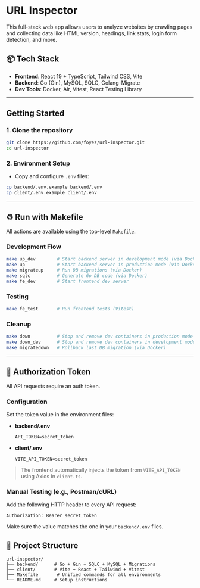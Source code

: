 # URL Inspector

This full-stack web app allows users to analyze websites by crawling pages and collecting data like HTML version, headings, link stats, login form detection, and more.

## 📦 Tech Stack

- **Frontend**: React 19 + TypeScript, Tailwind CSS, Vite
- **Backend**: Go (Gin), MySQL, SQLC, Golang-Migrate
- **Dev Tools**: Docker, Air, Vitest, React Testing Library

---

## Getting Started

### 1. Clone the repository

```bash
git clone https://github.com/foyez/url-inspector.git
cd url-inspector
```

### 2. Environment Setup

- Copy and configure `.env` files:

```bash
cp backend/.env.example backend/.env
cp client/.env.example client/.env
```

---

## ⚙️ Run with Makefile

All actions are available using the top-level `Makefile`.

### Development Flow

```bash
make up_dev        # Start backend server in development mode (via Docker)
make up            # Start backend server in production mode (via Docker)
make migrateup     # Run DB migrations (via Docker)
make sqlc          # Generate Go DB code (via Docker)
make fe_dev        # Start frontend dev server
```

### Testing

```bash
make fe_test       # Run frontend tests (Vitest)
```

### Cleanup

```bash
make down          # Stop and remove dev containers in production mode
make down_dev      # Stop and remove dev containers in development mode
make migratedown   # Rollback last DB migration (via Docker)
```

---

## 🔐 Authorization Token

All API requests require an auth token.

### Configuration

Set the token value in the environment files:

- **backend/.env**

  ```
  API_TOKEN=secret_token
  ```

- **client/.env**

  ```
  VITE_API_TOKEN=secret_token
  ```

> The frontend automatically injects the token from `VITE_API_TOKEN` using Axios in `client.ts`.

### Manual Testing (e.g., Postman/cURL)

Add the following HTTP header to every API request:

```
Authorization: Bearer secret_token
```

Make sure the value matches the one in your `backend/.env` files.

## 📁 Project Structure

```
url-inspector/
├── backend/      # Go + Gin + SQLC + MySQL + Migrations
├── client/       # Vite + React + Tailwind + Vitest
├── Makefile       # Unified commands for all environments
└── README.md     # Setup instructions
```
